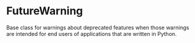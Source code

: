 # FutureWarning
Base class for warnings about deprecated features when those warnings are intended for end users of applications that are written in Python.